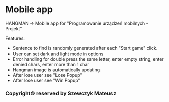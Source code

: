 # Mobile app
HANGMAN -> Mobile app for "Programowanie urządzeń mobilnych - Projekt"

Features:
- Sentence to find is randomly generated after each "Start game" click.
- User can set dark and light mode in options
- Error handling for double press the same letter, enter empty string, enter denied chars, enter more than 1 char
- Hangman image is automatically updating
- After lose user see "Lose Popup"
- After lose user see "Win Popup"

### Copyright© reserved by Szewczyk Mateusz
